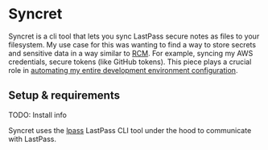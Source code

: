 # Syncret

Syncret is a cli tool that lets you sync LastPass secure notes as files to your filesystem. My use case for this was 
wanting to find a way to store secrets and sensitive data in a way similar to [RCM](https://github.com/thoughtbot/rcm).
For example, syncing my AWS credentials, secure tokens (like GitHub tokens). This piece plays a crucial role in 
[automating my entire development environment configuration](https://github.com/tomtomau/provision-dev).

## Setup & requirements

TODO: Install info

Syncret uses the [lpass](https://github.com/lastpass/lastpass-cli) LastPass CLI tool under the hood to communicate with
LastPass.
